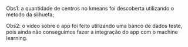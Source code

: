 Obs1: a quantidade de centros no kmeans foi descoberta utilizando o metodo da silhueta;

Obs2: o vídeo sobre o app foi feito utilizando uma banco de dados teste, pois ainda não conseguimos fazer a integração do app com o machine learning.
